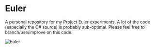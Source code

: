 Euler
=====

A personal repository for my [Project Euler](http://projecteuler.net/) experiments. A lot of the code (especially the C# source) is probably sub-optimal. Please feel free to branch/use/improve on this code.

![Euler](https://projecteuler.net/profile/_jon.png "Euler")
